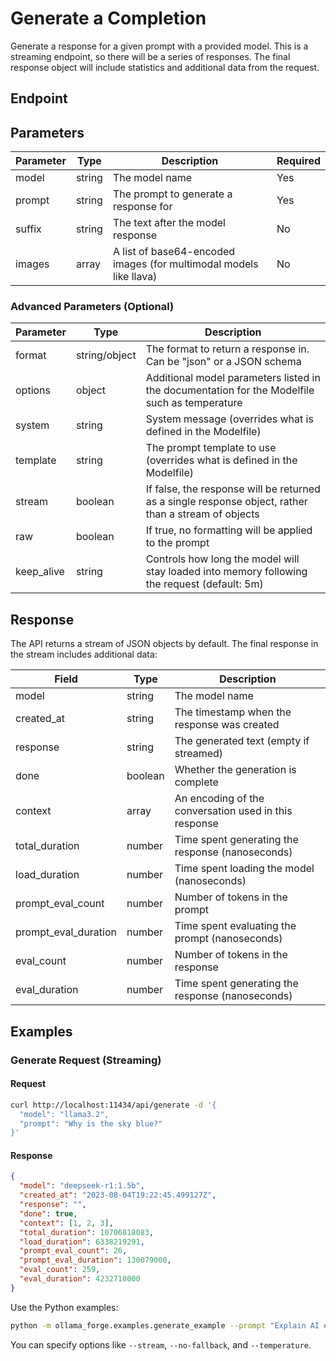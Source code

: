 # Generate a Completion

Generate a response for a given prompt with a provided model. This is a streaming endpoint, so there will be a series of responses. The final response object will include statistics and additional data from the request.

## Endpoint

## Parameters

| Parameter | Type | Description | Required |
|-----------|------|-------------|----------|
| model | string | The model name | Yes |
| prompt | string | The prompt to generate a response for | Yes |
| suffix | string | The text after the model response | No |
| images | array | A list of base64-encoded images (for multimodal models like llava) | No |

### Advanced Parameters (Optional)

| Parameter | Type | Description |
|-----------|------|-------------|
| format | string/object | The format to return a response in. Can be "json" or a JSON schema |
| options | object | Additional model parameters listed in the documentation for the Modelfile such as temperature |
| system | string | System message (overrides what is defined in the Modelfile) |
| template | string | The prompt template to use (overrides what is defined in the Modelfile) |
| stream | boolean | If false, the response will be returned as a single response object, rather than a stream of objects |
| raw | boolean | If true, no formatting will be applied to the prompt |
| keep_alive | string | Controls how long the model will stay loaded into memory following the request (default: 5m) |

## Response

The API returns a stream of JSON objects by default. The final response in the stream includes additional data:

| Field | Type | Description |
|-------|------|-------------|
| model | string | The model name |
| created_at | string | The timestamp when the response was created |
| response | string | The generated text (empty if streamed) |
| done | boolean | Whether the generation is complete |
| context | array | An encoding of the conversation used in this response |
| total_duration | number | Time spent generating the response (nanoseconds) |
| load_duration | number | Time spent loading the model (nanoseconds) |
| prompt_eval_count | number | Number of tokens in the prompt |
| prompt_eval_duration | number | Time spent evaluating the prompt (nanoseconds) |
| eval_count | number | Number of tokens in the response |
| eval_duration | number | Time spent generating the response (nanoseconds) |

## Examples

### Generate Request (Streaming)

#### Request

```bash
curl http://localhost:11434/api/generate -d '{
  "model": "llama3.2",
  "prompt": "Why is the sky blue?"
}'
```

#### Response

```json
{
  "model": "deepseek-r1:1.5b",
  "created_at": "2023-08-04T19:22:45.499127Z",
  "response": "",
  "done": true,
  "context": [1, 2, 3],
  "total_duration": 10706818083,
  "load_duration": 6338219291,
  "prompt_eval_count": 26,
  "prompt_eval_duration": 130079000,
  "eval_count": 259,
  "eval_duration": 4232710000
}
```

Use the Python examples:
```bash
python -m ollama_forge.examples.generate_example --prompt "Explain AI ethics."
```
You can specify options like `--stream`, `--no-fallback`, and `--temperature`.

